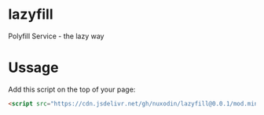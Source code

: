 # lazyfill

Polyfill Service - the lazy way


# Ussage

Add this script on the top of your page:

```html
<script src="https://cdn.jsdelivr.net/gh/nuxodin/lazyfill@0.0.1/mod.min.js"></script>
```

